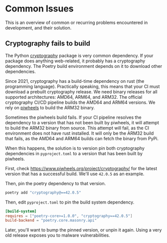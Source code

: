 # Common Issues

This is an overview of common or recurring problems encountered in development, and their solution.

## Cryptography fails to build

The Python [cryptography](https://github.com/pyca/cryptography) package is very common dependency.
If your package does anything web-related, it probably has a cryptography dependency.
The Poetry build environment depends on it to download other dependencies.

Since 2021, cryptography has a build-time dependency on rust (the programming language).
Practically speaking, this means that your CI must download a prebuilt cryptography release.
We need binary releases for all supported architectures: AMD64, ARM64, and ARM32.
The official cryptography CI/CD pipeline builds the AMD64 and ARM64 versions.
We rely on [piwheels](https://www.piwheels.org/project/cryptography/) to build the ARM32 binary.

Sometimes the piwheels build fails. If your CI pipeline resolves the dependency to a version
that has not been built by piwheels, it will attempt to build the ARM32 binary from source.
This attempt will fail, as the CI environment does not have rust installed.
It will only be the ARM32 build that fails, as the AMD64 and ARM64 builds can fetch the binary from PyPi.

When this happens, the solution is to version pin both cryptography dependencies in `pyproject.toml`
to a version that has been built by piwheels.

First, check <https://www.piwheels.org/project/cryptography/> for the latest version that has a successful build.
We'll use `42.0.5` as an example.

Then, pin the poetry dependency to that version.

```sh
poetry add "cryptography@==42.0.5"
```

Then, edit `pyproject.toml` to pin the build system dependency.

```toml
[build-system]
requires = ["poetry-core>=1.0.0", "cryptography==42.0.5"]
build-backend = "poetry.core.masonry.api"
```

Later, you'll want to bump the pinned version, or unpin it again.
Using a very old release exposes you to malware vulnerabilities.
